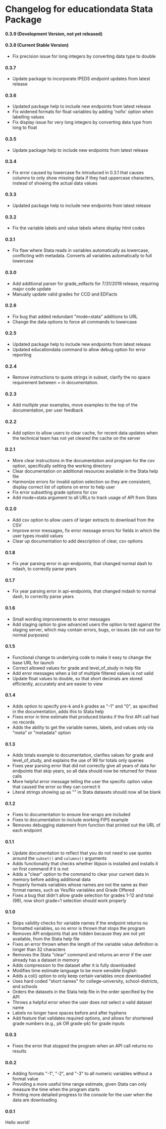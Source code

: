 # Changelog for educationdata Stata Package

#### 0.3.9 (Development Version, not yet released)

#### 0.3.8 (Current Stable Version)

- Fix precision issue for long integers by converting data type to double 

#### 0.3.7 

- Update package to incorporate IPEDS endpoint updates from latest release 

#### 0.3.6 

- Updated package help to include new endpoints from latest release
- Fix widened formats for float variables by adding 'nofix' option when labelling values 
- Fix display issue for very long integers by converting data type from long to float  

#### 0.3.5 

- Update package help to include new endpoints from latest release

#### 0.3.4

- Fix error caused by lowercase fix introduced in 0.3.1 that causes columns to only show missing data if they had uppercase characters, instead of showing the actual data values

#### 0.3.3

- Updated package help to include new endpoints from latest release

#### 0.3.2

- Fix the variable labels and value labels where display html codes

#### 0.3.1

- Fix flaw where Stata reads in variables automatically as lowercase, conflicting with metadata. Converts all variables automatically to full lowercase

#### 0.3.0

- Add additional parser for grade_edfacts for 7/31/2019 release, requiring major code update
- Manually update valid grades for CCD and EDFacts

#### 0.2.6

- Fix bug that added redundant "mode=stata" additions to URL
- Change the data options to force all commands to lowercase

#### 0.2.5

- Updated package help to include new endpoints from latest release
- Updated educationdata command to allow debug option for error reporting

#### 0.2.4

- Remove instructions to quote strings in subset, clarify the no space requirement between = in documentation.

#### 0.2.3

- Add multiple year examples, move examples to the top of the documentation, per user feedback

#### 0.2.2

- Add option to allow users to clear cache, for recent data updates when the technical team has not yet cleared the cache on the server

#### 0.2.1

- More clear instructions in the documentation and program for the csv option, specifically setting the working directory
- Clear documentation on additional resources available in the Stata help file
- Harmonize errors for invalid option selection so they are consistent, display correct list of options on error to help user
- Fix error subsetting grade options for csv
- Add mode=stata argument to all URLs to track usage of API from Stata

#### 0.2.0

- Add csv option to allow users of larger extracts to download from the CSV
- Improve error messages, fix error message errors for fields in which the user types invalid values
- Clear up documentation to add description of clear, csv options

#### 0.1.8

- Fix year parsing error in api-endpoints, that changed normal dash to ndash, to correctly parse years

#### 0.1.7

- Fix year parsing error in api-endpoints, that changed mdash to normal dash, to correctly parse years

#### 0.1.6

- Small wording improvements to error messages
- Add staging option to give advanced users the option to test against the staging server, which may contain errors, bugs, or issues (do not use for normal purposes)

#### 0.1.5

- Functional change to underlying code to make it easy to change the base URL for launch
- Correct allowed values for grade and level_of_study in help file
- Add error messages when a list of multiple filtered values is not valid
- Update float values to double, so that short decimals are stored efficiently, accurately and are easier to view

#### 0.1.4

- Adds option to specify pre-k and k grades as "-1" and "0", as specified in the documentation, adds this to Stata help
- Fixes error in time estimate that produced blanks if the first API call had no records
- Adds the ability to get the variable names, labels, and values only via "meta" or "metadata" option

#### 0.1.3

- Adds totals example to documentation, clarifies values for grade and level_of_study, and explains the use of 99 for totals only queries
- Fixes year parsing error that did not correctly give all years of data for endpoints that skip years, so all data should now be returned for these calls
- More helpful error message telling the user the specific option value that caused the error so they can correct it
- Literal strings showing up as "" in Stata datasets should now all be blank

#### 0.1.2

- Fixes to documentation to ensure line-wraps are included
- Fixes to documentation to include working FIPS example
- Removes debugging statement from function that printed out the URL of each endpoint

#### 0.1.1

- Update documentation to reflect that you do not need to use quotes around the `subset()` and `columns()` arguments
- Adds functionality that checks whether libjson is installed and installs it on first command if it is not
- Adds a "clear" option to the command to clear your current data in memory before adding additional data
- Properly formats variables whose names are not the same as their format names, such as Yes/No variables and Grade Offered
- Fixes a bug that didn't allow grade selection for grades 1-12 and total (99), now short grade=1 selection should work properly

#### 0.1.0

- Skips validity checks for variable names if the endpoint returns no formatted variables, so no error is thrown that stops the program
- Removes API endpoints that are hidden because they are not yet available, from the Stata help file
- Fixes an error thrown when the length of the variable value definition is longer than 32 characters
- Removes the Stata "clear" command and returns an error if the user already has a dataset in memory
- Adds compression to the dataset after it is fully downloaded
- Modifies time estimate language to be more sensible English
- Adds a col() option to only keep certain variables once downloaded
- Uses hard coded "short names" for college-university, school-districts, and schools
- Orders the datasets in the Stata help file in the order specified by the API
- Throws a helpful error when the user does not select a valid dataset name
- Labels no longer have spaces before and after hyphens
- Add feature that validates required options, and allows for shortened grade numbers (e.g., pk OR grade-pk) for grade inputs

#### 0.0.3

- Fixes the error that stopped the program when an API call returns no results

#### 0.0.2

- Adding formats "-1", "-2", and "-3" to all numeric variables without a format value
- Providing a more useful time range estimate, given Stata can only measure the time when the program starts
- Printing more detailed progress to the console for the user when the data are downloading

#### 0.0.1

Hello world!
